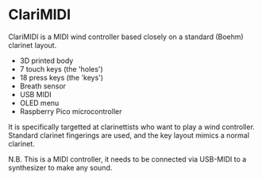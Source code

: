 # ClariMIDI
ClariMIDI is a MIDI wind controller based closely on a standard (Boehm) clarinet layout.

* 3D printed body
* 7 touch keys (the 'holes')
* 18 press keys (the 'keys')
* Breath sensor
* USB MIDI
* OLED menu
* Raspberry Pico microcontroller

It is specifically targetted at clarinettists who want to play a wind controller.
Standard clarinet fingerings are used, and the key layout mimics a normal clarinet.

N.B. This is a MIDI controller, it needs to be connected via USB-MIDI to a synthesizer to make
any sound.
